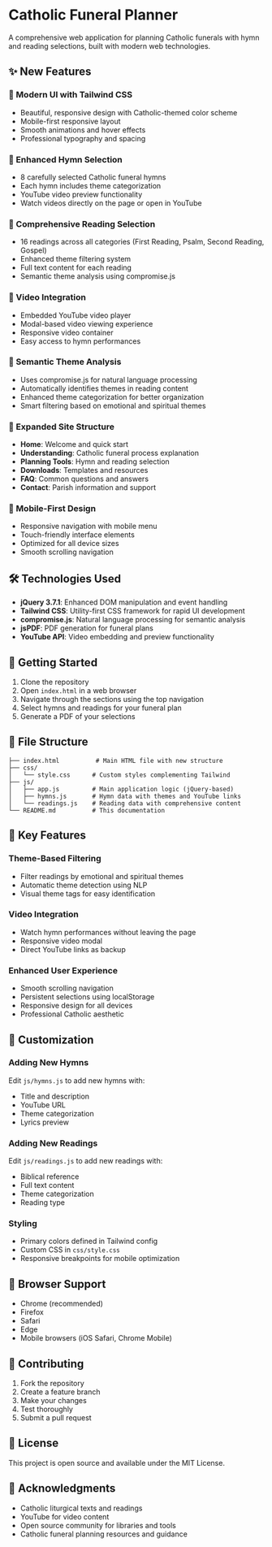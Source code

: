 # Catholic Funeral Planner

A comprehensive web application for planning Catholic funerals with hymn and reading selections, built with modern web technologies.

## ✨ New Features

### 🎨 Modern UI with Tailwind CSS
- Beautiful, responsive design with Catholic-themed color scheme
- Mobile-first responsive layout
- Smooth animations and hover effects
- Professional typography and spacing

### 🎵 Enhanced Hymn Selection
- 8 carefully selected Catholic funeral hymns
- Each hymn includes theme categorization
- YouTube video preview functionality
- Watch videos directly on the page or open in YouTube

### 📖 Comprehensive Reading Selection
- 16 readings across all categories (First Reading, Psalm, Second Reading, Gospel)
- Enhanced theme filtering system
- Full text content for each reading
- Semantic theme analysis using compromise.js

### 🎥 Video Integration
- Embedded YouTube video player
- Modal-based video viewing experience
- Responsive video container
- Easy access to hymn performances

### 🧠 Semantic Theme Analysis
- Uses compromise.js for natural language processing
- Automatically identifies themes in reading content
- Enhanced theme categorization for better organization
- Smart filtering based on emotional and spiritual themes

### 🧭 Expanded Site Structure
- **Home**: Welcome and quick start
- **Understanding**: Catholic funeral process explanation
- **Planning Tools**: Hymn and reading selection
- **Downloads**: Templates and resources
- **FAQ**: Common questions and answers
- **Contact**: Parish information and support

### 📱 Mobile-First Design
- Responsive navigation with mobile menu
- Touch-friendly interface elements
- Optimized for all device sizes
- Smooth scrolling navigation

## 🛠️ Technologies Used

- **jQuery 3.7.1**: Enhanced DOM manipulation and event handling
- **Tailwind CSS**: Utility-first CSS framework for rapid UI development
- **compromise.js**: Natural language processing for semantic analysis
- **jsPDF**: PDF generation for funeral plans
- **YouTube API**: Video embedding and preview functionality

## 🚀 Getting Started

1. Clone the repository
2. Open `index.html` in a web browser
3. Navigate through the sections using the top navigation
4. Select hymns and readings for your funeral plan
5. Generate a PDF of your selections

## 📁 File Structure

```
├── index.html          # Main HTML file with new structure
├── css/
│   └── style.css      # Custom styles complementing Tailwind
├── js/
│   ├── app.js         # Main application logic (jQuery-based)
│   ├── hymns.js       # Hymn data with themes and YouTube links
│   └── readings.js    # Reading data with comprehensive content
└── README.md          # This documentation
```

## 🎯 Key Features

### Theme-Based Filtering
- Filter readings by emotional and spiritual themes
- Automatic theme detection using NLP
- Visual theme tags for easy identification

### Video Integration
- Watch hymn performances without leaving the page
- Responsive video modal
- Direct YouTube links as backup

### Enhanced User Experience
- Smooth scrolling navigation
- Persistent selections using localStorage
- Responsive design for all devices
- Professional Catholic aesthetic

## 🔧 Customization

### Adding New Hymns
Edit `js/hymns.js` to add new hymns with:
- Title and description
- YouTube URL
- Theme categorization
- Lyrics preview

### Adding New Readings
Edit `js/readings.js` to add new readings with:
- Biblical reference
- Full text content
- Theme categorization
- Reading type

### Styling
- Primary colors defined in Tailwind config
- Custom CSS in `css/style.css`
- Responsive breakpoints for mobile optimization

## 📱 Browser Support

- Chrome (recommended)
- Firefox
- Safari
- Edge
- Mobile browsers (iOS Safari, Chrome Mobile)

## 🤝 Contributing

1. Fork the repository
2. Create a feature branch
3. Make your changes
4. Test thoroughly
5. Submit a pull request

## 📄 License

This project is open source and available under the MIT License.

## 🙏 Acknowledgments

- Catholic liturgical texts and readings
- YouTube for video content
- Open source community for libraries and tools
- Catholic funeral planning resources and guidance
